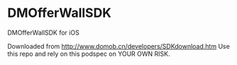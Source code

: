 DMOfferWallSDK
==============

DMOfferWallSDK for iOS

Downloaded from http://www.domob.cn/developers/SDKdownload.htm
Use this repo and rely on this podspec on YOUR OWN RISK.

